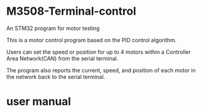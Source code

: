 # M3508-Terminal-control

An STM32 program for motor testing 

This is a motor control program based on the PID control algorithm.

Users can set the speed or position for up to 4 motors within a Controller Area Network(CAN) from the serial terminal.

The program also reports the current, speed, and position of each motor in the network back to the serial terminal.

# user manual
